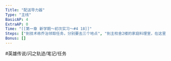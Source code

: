 ```yaml
---
Title: "配送导力器"
Type: "主线"
BasicAP: 4
ExtraAP: 0
Time: "[[第一章 新学期～初次实习～#4 18]]"
Steps: ["到技术栋乔治领取任务，分别要去三个地点", "到主校舍2楼的家庭料理室，在这里还能获得「料理手册」，之后可以开始做料理了", "到小镇的当铺《密休特》，以后可以在这里兑换不错的道具", "到小镇西南地图的广播台", "回去乔治交任务"]
Bonus: []
---
```


#英雄传说/闪之轨迹/笔记/任务